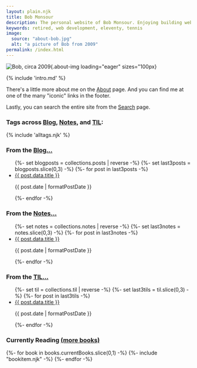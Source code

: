 ```yaml
---
layout: plain.njk
title: Bob Monsour
description: The personal website of Bob Monsour. Enjoying building websites with 11ty.
keywords: retired, web development, eleventy, tennis
image:
  source: "about-bob.jpg"
  alt: "a picture of Bob from 2009"
permalink: /index.html
---
```


![Bob, circa 2009](/assets/img/about-bob.jpg){.about-img loading="eager" sizes="100px}

{% include 'intro.md' %}

There's a little more about me on the [About](/about/) page. And you can find me at one of the many "iconic" links in the footer.

Lastly, you can search the entire site from the [Search](/search/) page.

<div class="hometags">
  <h3>Tags across <a href="/blog/">Blog</a>, <a href="/notes/">Notes</a>, and <a href="/til/">TIL</a>:</h3>
	{% include 'alltags.njk' %}
</div>

<article class="homegrid">
	<div>
		<h3>From the <a href="/blog/">Blog...</a></h3>
		<ul>
			{%- set blogposts = collections.posts | reverse -%}
			{%- set last3posts = blogposts.slice(0,3) -%}
			{%- for post in last3posts -%}
				<li>
					<a href="{{ post.url }}">{{ post.data.title }}</a>
					<p class="blogdate">{{ post.date | formatPostDate }}</p>
				</li>
			{%- endfor -%}
		</ul>
	</div>
	<div>
		<h3>From the <a href="/notes/">Notes...</a></h3>
		<ul>
			{%- set notes = collections.notes | reverse -%}
			{%- set last3notes = notes.slice(0,3) -%}
			{%- for post in last3notes -%}
				<li>
					<a href="{{ post.url }}">{{ post.data.title }}</a>
					<p class="blogdate">{{ post.date | formatPostDate }}</p>
				</li>
			{%- endfor -%}
		</ul>
	</div>
	<div>
		<h3>From the <a href="/til/">TIL...</a></h3>
		<ul>
			{%- set til = collections.til | reverse -%}
			{%- set last3tils = til.slice(0,3) -%}
			{%- for post in last3tils -%}
				<li>
					<a href="{{ post.url }}">{{ post.data.title }}</a>
					<p class="blogdate">{{ post.date | formatPostDate }}</p>
				</li>
			{%- endfor -%}
		</ul>
	</div>
	<div>
		<h3>Currently Reading <a href="/books/">(more books)</a></h3>
		<div class="bklist">
			{%- for book in books.currentBooks.slice(0,1) -%}
				{%- include "bookitem.njk" -%}
			{%- endfor -%}
		</div>
	</div>
<div>

</div>
</article>
